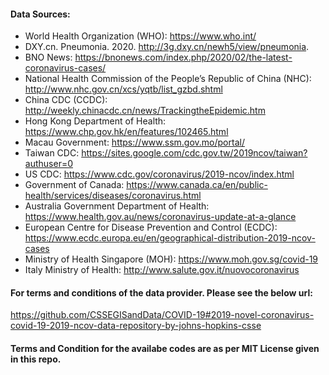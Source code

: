 #### Data Sources:

  * World Health Organization (WHO): https://www.who.int/
  * DXY.cn. Pneumonia. 2020. http://3g.dxy.cn/newh5/view/pneumonia.
  * BNO News: https://bnonews.com/index.php/2020/02/the-latest-coronavirus-cases/
  * National Health Commission of the People’s Republic of China (NHC): http://www.nhc.gov.cn/xcs/yqtb/list_gzbd.shtml
  * China CDC (CCDC): http://weekly.chinacdc.cn/news/TrackingtheEpidemic.htm
  * Hong Kong Department of Health: https://www.chp.gov.hk/en/features/102465.html
  * Macau Government: https://www.ssm.gov.mo/portal/
  * Taiwan CDC: https://sites.google.com/cdc.gov.tw/2019ncov/taiwan?authuser=0
  * US CDC: https://www.cdc.gov/coronavirus/2019-ncov/index.html
  * Government of Canada: https://www.canada.ca/en/public-health/services/diseases/coronavirus.html
  * Australia Government Department of Health: https://www.health.gov.au/news/coronavirus-update-at-a-glance
  * European Centre for Disease Prevention and Control (ECDC): https://www.ecdc.europa.eu/en/geographical-distribution-2019-ncov-cases
  * Ministry of Health Singapore (MOH): https://www.moh.gov.sg/covid-19
  * Italy Ministry of Health: http://www.salute.gov.it/nuovocoronavirus


#### For terms and conditions of the data provider. Please see the below url:

https://github.com/CSSEGISandData/COVID-19#2019-novel-coronavirus-covid-19-2019-ncov-data-repository-by-johns-hopkins-csse

#### Terms and Condition for the availabe codes are as per MIT License given in this repo.
